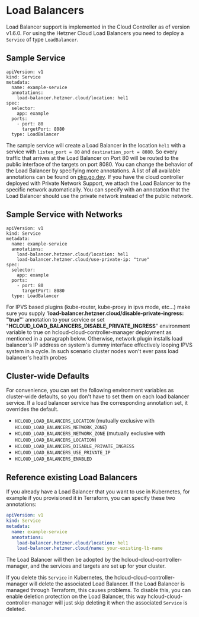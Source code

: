 # Load Balancers

Load Balancer support is implemented in the Cloud Controller as of
version v1.6.0. For using the Hetzner Cloud Load Balancers you need to
deploy a `Service` of type `LoadBalancer`.

## Sample Service

```
apiVersion: v1
kind: Service
metadata:
  name: example-service
  annotations:
    load-balancer.hetzner.cloud/location: hel1
spec:
  selector:
    app: example
  ports:
    - port: 80
      targetPort: 8080
  type: LoadBalancer
```

The sample service will create a Load Balancer in the location `hel1`
with a service with `listen_port = 80` and `destination_port = 8080`. So
every traffic that arrives at the Load Balancer on Port 80 will be
routed to the public interface of the targets on port 8080. You can
change the behavior of the Load Balancer by specifying more annotations.
A list of all available annotations can be found on
[pkg.go.dev](https://pkg.go.dev/github.com/hetznercloud/hcloud-cloud-controller-manager/internal/annotation#Name).
If you have the cloud controller deployed with Private Network Support,
we attach the Load Balancer to the specific network automatically. You
can specify with an annotation that the Load Balancer should use the
private network instead of the public network.

## Sample Service with Networks

```
apiVersion: v1
kind: Service
metadata:
  name: example-service
  annotations:
    load-balancer.hetzner.cloud/location: hel1
    load-balancer.hetzner.cloud/use-private-ip: "true"
spec:
  selector:
    app: example
  ports:
    - port: 80
      targetPort: 8080
  type: LoadBalancer
```

For IPVS based plugins (kube-router, kube-proxy in ipvs mode, etc...) make sure you
supply '**load-balancer.hetzner.cloud/disable-private-ingress: "true"**' annotation
to your service or set "**HCLOUD_LOAD_BALANCERS_DISABLE_PRIVATE_INGRESS**" environment variable
to true on hcloud-cloud-controller-manager deployment as mentioned in a paragraph below. Otherwise, network
plugin installs load balancer's IP address on system's dummy interface effectively
looping IPVS system in a cycle. In such scenario cluster nodes won't ever pass load balancer's health probes

## Cluster-wide Defaults

For convenience, you can set the following environment variables as cluster-wide defaults, so you don't have to set them on each load balancer service. If a load balancer service has the corresponding annotation set, it overrides the default.

- `HCLOUD_LOAD_BALANCERS_LOCATION` (mutually exclusive with `HCLOUD_LOAD_BALANCERS_NETWORK_ZONE`)
- `HCLOUD_LOAD_BALANCERS_NETWORK_ZONE` (mutually exclusive with `HCLOUD_LOAD_BALANCERS_LOCATION`)
- `HCLOUD_LOAD_BALANCERS_DISABLE_PRIVATE_INGRESS`
- `HCLOUD_LOAD_BALANCERS_USE_PRIVATE_IP`
- `HCLOUD_LOAD_BALANCERS_ENABLED`

## Reference existing Load Balancers

If you already have a Load Balancer that you want to use in Kubernetes, for
example if you provisioned it in Terraform, you can specify these two
annotations:

```yaml
apiVersion: v1
kind: Service
metadata:
  name: example-service
  annotations:
    load-balancer.hetzner.cloud/location: hel1
    load-balancer.hetzner.cloud/name: your-existing-lb-name
```

The Load Balancer will then be adopted by the hcloud-cloud-controller-manager,
and the services and targets are set up for your cluster.

If you delete this `Service` in Kubernetes, the hcloud-cloud-controller-manager
will delete the associated Load Balancer. If the Load Balancer is managed
through Terraform, this causes problems. To disable this, you can enable
deletion protection on the Load Balancer, this way hcloud-cloud-controller-manager
will just skip deleting it when the associated `Service` is deleted.
